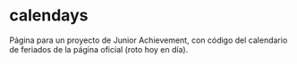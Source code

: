 # calendays
Página para un proyecto de Junior Achievement, con código del calendario de feriados de la página oficial (roto hoy en día). 
